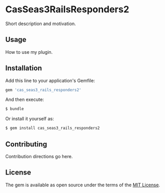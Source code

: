 # CasSeas3RailsResponders2
Short description and motivation.

## Usage
How to use my plugin.

## Installation
Add this line to your application's Gemfile:

```ruby
gem 'cas_seas3_rails_responders2'
```

And then execute:
```bash
$ bundle
```

Or install it yourself as:
```bash
$ gem install cas_seas3_rails_responders2
```

## Contributing
Contribution directions go here.

## License
The gem is available as open source under the terms of the [MIT License](https://opensource.org/licenses/MIT).
